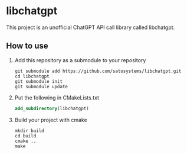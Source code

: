 # libchatgpt

This project is an unofficial ChatGPT API call library called libchatgpt.

## How to use

1. Add this repository as a submodule to your repository

    ```shell
    git submodule add https://github.com/satosystems/libchatgpt.git
    cd libchatgpt
    git submodule init
    git submodule update
    ```

2. Put the following in CMakeLists.txt

    ```cmake
    add_subdirectory(libchatgpt)
    ```

3. Build your project with cmake

    ```shell-session
    mkdir build
    cd build
    cmake ..
    make
    ```
